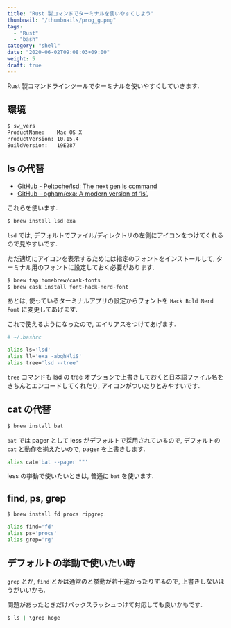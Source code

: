 ```yaml
---
title: "Rust 製コマンドでターミナルを使いやすくしよう"
thumbnail: "/thumbnails/prog_g.png"
tags:
  - "Rust"
  - "bash"
category: "shell"
date: "2020-06-02T09:08:03+09:00"
weight: 5
draft: true
---
```


Rust 製コマンドラインツールでターミナルを使いやすくしていきます.

## 環境

``` bash
$ sw_vers
ProductName:    Mac OS X
ProductVersion: 10.15.4
BuildVersion:   19E287
```

## ls の代替

- [GitHub - Peltoche/lsd: The next gen ls command](https://github.com/Peltoche/lsd)
- [GitHub - ogham/exa: A modern version of ‘ls’.](https://github.com/ogham/exa)

これらを使います.

``` bash
$ brew install lsd exa
```

`lsd` では, デフォルトでファイル/ディレクトリの左側にアイコンをつけてくれるので見やすいです.

ただ適切にアイコンを表示するためには指定のフォントをインストールして, ターミナル用のフォントに設定しておく必要があります.

``` bash
$ brew tap homebrew/cask-fonts
$ brew cask install font-hack-nerd-font
```

あとは, 使っているターミナルアプリの設定からフォントを `Hack Bold Nerd Font` に変更してあげます.

これで使えるようになったので, エイリアスをつけてあげます.

``` bash
# ~/.bashrc

alias ls='lsd'
alias ll='exa -abghHliS'
alias tree='lsd --tree'
```

`tree` コマンドも lsd の tree オプションで上書きしておくと日本語ファイル名をきちんとエンコードしてくれたり, アイコンがついたりとみやすいです.

## cat の代替

``` bash
$ brew install bat
```

`bat` では pager として less がデフォルトで採用されているので, デフォルトの `cat` と動作を揃えたいので, pager を上書きします.

``` bash
alias cat='bat --pager ""'
```

less の挙動で使いたいときは, 普通に `bat` を使います.

## find, ps, grep

``` bash
$ brew install fd procs ripgrep
```

``` bash
alias find='fd'
alias ps='procs'
alias grep='rg'
```

## デフォルトの挙動で使いたい時

`grep` とか, `find` とかは通常のと挙動が若干違かったりするので, 上書きしないほうがいいかも.

問題があったときだけバックスラッシュつけて対応しても良いかもです.

``` bash
$ ls | \grep hoge
```
